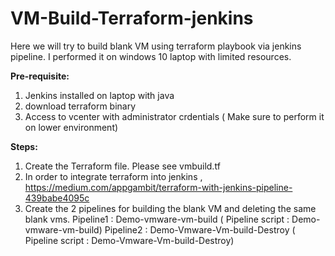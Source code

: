 # VM-Build-Terraform-jenkins

Here we will try to build blank VM using terraform playbook via jenkins pipeline. I performed it on windows 10 laptop with limited resources.

**Pre-requisite:**
1. Jenkins installed on laptop with java
2. download terraform binary
3. Access to vcenter with administrator crdentials ( Make sure to perform it on lower environment)

**Steps:**

1. Create the Terraform file. Please see vmbuild.tf
2. In order to integrate terraform into jenkins , https://medium.com/appgambit/terraform-with-jenkins-pipeline-439babe4095c
3. Create the 2 pipelines for building the blank VM and deleting the same blank vms.
Pipeline1 : Demo-vmware-vm-build  ( Pipeline script  : Demo-vmware-vm-build)
Pipeline2 : Demo-Vmware-Vm-build-Destroy ( Pipeline script  : Demo-Vmware-Vm-build-Destroy)
